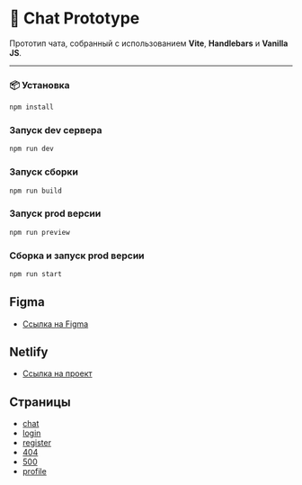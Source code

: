 # 💬 Chat Prototype

Прототип чата, собранный с использованием **Vite**, **Handlebars** и **Vanilla JS**.

---

### 📦 Установка

```bash
npm install
```

### Запуск dev сервера

```bash
npm run dev
```

### Запуск сборки

```bash
npm run build
```

### Запуск prod версии

```bash
npm run preview
```

### Сборка и запуск prod версии

```bash
npm run start
```

## Figma

- [Ссылка на Figma](https://www.figma.com/design/79K3qrL4gJwd5UJ9vNqDYq/Chat?node-id=0-1&p=f&t=YMvUbUQN5OBqh1Kr-0)

## Netlify

- [Ссылка на проект](https://chat-messenger-1.netlify.app/)

## Страницы

- [chat](https://chat-messenger-1.netlify.app/)
- [login](https://chat-messenger-1.netlify.app/login)
- [register](https://chat-messenger-1.netlify.app/register)
- [404](https://chat-messenger-1.netlify.app/404)
- [500](https://chat-messenger-1.netlify.app/500)
- [profile](https://chat-messenger-1.netlify.app/profile)
